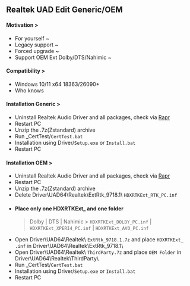 ## Realtek UAD Edit Generic/OEM
#### Motivation >
- For yourself ~
- Legacy support ~
- Forced upgrade ~
- Support OEM Ext Dolby/DTS/Nahimic ~
#### Compatibility >
- Windows 10/11 x64 18363/26090+
- Who knows
#### Installation Generic >
- Uninstall Realtek Audio Driver and all packages, check via [Rapr][DriverStoreExplorer]
- Restart PC
- Unzip the .7z(Zstandard) archive
- Run _CertTest/`CertTest.bat`
- Installation using Driver/`Setup.exe` or `Install.bat`
- Restart PC
#### Installation OEM >
- Uninstall Realtek Audio Driver and all packages, check via [Rapr][DriverStoreExplorer]
- Restart PC
- Unzip the .7z(Zstandard) archive
- Delete Driver\UAD64\Realtek\ExtRtk_9718.1\ `HDXRTKExt_RTK_PC.inf`
- #### Place only one HDXRTKExt_ and one folder
  > Dolby | DTS | Nahimic > `HDXRTKExt_DOLBY_PC.inf` | `HDXRTKExt_XPERI4_PC.inf` | `HDXRTKExt_AVO_PC.inf`
- Open Driver\UAD64\Realtek\ `ExtRtk_9718.1.7z` and place `HDXRTKExt_ .inf` in Driver\UAD64\Realtek\ExtRtk_9718.1\
- Open Driver\UAD64\Realtek\ `ThirdParty.7z` and place `OEM Folder` in Driver\UAD64\Realtek\ThirdParty\
- Run _CertTest/`CertTest.bat`
- Installation using Driver/`Setup.exe` or `Install.bat`
- Restart PC

[DriverStoreExplorer]: https://github.com/lostindark/DriverStoreExplorer
